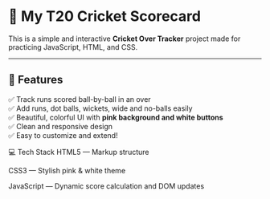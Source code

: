 # 🏏 My T20 Cricket Scorecard

This is a simple and interactive **Cricket Over Tracker** project made for practicing JavaScript, HTML, and CSS.

---

## 📌 **Features**

✅ Track runs scored ball-by-ball in an over  
✅ Add runs, dot balls, wickets, wide and no-balls easily  
✅ Beautiful, colorful UI with **pink background and white buttons**  
✅ Clean and responsive design  
✅ Easy to customize and extend!



💻 Tech Stack
HTML5 — Markup structure

CSS3 — Stylish pink & white theme

JavaScript — Dynamic score calculation and DOM updates
